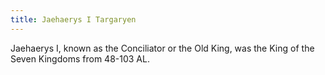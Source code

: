 ```yaml
---
title: Jaehaerys I Targaryen
---
```


Jaehaerys I, known as the Conciliator or the Old King, was the King of the Seven Kingdoms from 48-103 AL.



